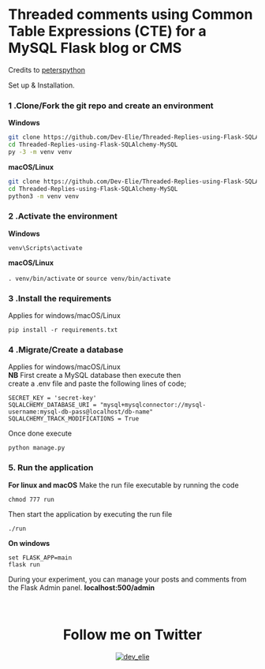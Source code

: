 # Threaded comments using Common Table Expressions (CTE) for a MySQL Flask blog or CMS

Credits to [peterspython](https://www.peterspython.com/en/blog/threaded-comments-using-common-table-expressions-cte-for-a-mysql-flask-blog-or-cms)

Set up & Installation.

### 1 .Clone/Fork the git repo and create an environment 
                    
**Windows**
          
```bash
git clone https://github.com/Dev-Elie/Threaded-Replies-using-Flask-SQLAlchemy-MySQL.git
cd Threaded-Replies-using-Flask-SQLAlchemy-MySQL
py -3 -m venv venv

```
          
**macOS/Linux**
          
```bash
git clone https://github.com/Dev-Elie/Threaded-Replies-using-Flask-SQLAlchemy-MySQL.git
cd Threaded-Replies-using-Flask-SQLAlchemy-MySQL
python3 -m venv venv

```

### 2 .Activate the environment
          
**Windows** 

```venv\Scripts\activate```
          
**macOS/Linux**

```. venv/bin/activate```
or
```source venv/bin/activate```

### 3 .Install the requirements

Applies for windows/macOS/Linux

```pip install -r requirements.txt```
### 4 .Migrate/Create a database

Applies for windows/macOS/Linux <br>
**NB** First create a MySQL database then execute then <br>
create a .env file and paste the following lines of code;
```
SECRET_KEY = 'secret-key'
SQLALCHEMY_DATABASE_URI = "mysql+mysqlconnector://mysql-username:mysql-db-pass@localhost/db-name"
SQLALCHEMY_TRACK_MODIFICATIONS = True
```
Once done execute

```python manage.py```

### 5. Run the application 

**For linux and macOS**
Make the run file executable by running the code

```chmod 777 run```

Then start the application by executing the run file

```./run```

**On windows**
```
set FLASK_APP=main
flask run
```
During your experiment, you can manage your posts and comments from the Flask Admin panel. **localhost:500/admin**

</br>
<div align="center"><h1>Follow me on Twitter</h1></div>
<p align="center"> <a href="https://twitter.com/dev_elie" target="blank"><img src="https://img.shields.io/twitter/follow/dev_elie?logo=twitter&style=for-the-badge" alt="dev_elie" /></a> </p>


